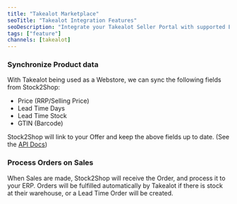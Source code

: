 ```yaml
---
title: "Takealot Marketplace"
seoTitle: "Takealot Integration Features"
seoDescription: "Integrate your Takealot Seller Portal with supported ERP/Accounting systems through Stock2Shop"
tags: ["feature"]
channels: [takealot]
---
```


<!-- 

key
url
gtin_map
log_enabled
check_order_items_linked

-->

<!-- offer_map -->
### Synchronize Product data
With Takealot being used as a Webstore, we can sync the following fields from Stock2Shop:

- Price (RRP/Selling Price)
- Lead Time Days
- Lead Time Stock
- GTIN (Barcode)

Stock2Shop will link to your Offer and keep the above fields up to date. (See the 
[API Docs](https://docs.google.com/document/d/e/2PACX-1vQe4bMaLKaqmtokWWPApbERX1snEpAbwQKKZm23-zhkJ8iPKNsXfVvvkKKaa1Hhq7cE-31NhnqynHnQ/pub))

<!-- order_map -->
### Process Orders on Sales
When Sales are made, Stock2Shop will receive the Order, and process it to your ERP.
Orders will be fulfilled automatically by Takealot if there is stock at their warehouse, or a Lead Time Order will be created.

